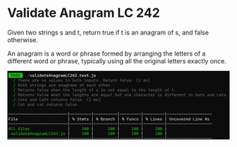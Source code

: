 # Validate Anagram LC 242

Given two strings s and t, return true if t is an anagram of s, and false otherwise.

An anagram is a word or phrase formed by arranging the letters of a different word or phrase, typically using all the original letters exactly once.


![Alt text](image.png)